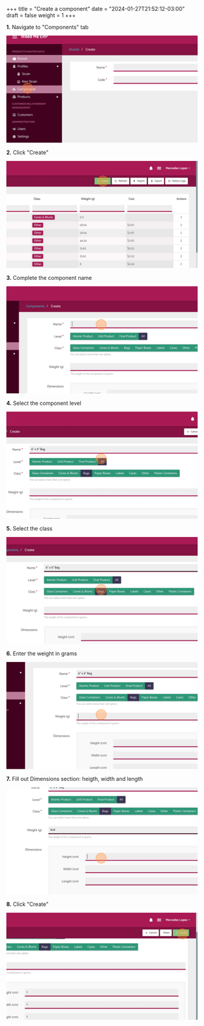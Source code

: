 +++
title = "Create a component"
date = "2024-01-27T21:52:12-03:00"
draft = false
weight = 1
+++

**1.** Navigate to \"Components\" tab

![](./nnphcdeo.png)

**2.** Click \"Create\"

![](./f5o1qgj1.png)

**3.** Complete the component name

![](./e2in1dvd.png)

**4.** Select the component level

![](./qc5ywal3.png)

**5.** Select the class

![](./ea3mla5o.png)

**6.** Enter the weight in grams

![](./gwgz4gnd.png)

**7.** Fill out Dimensions section:
 heigth, width and length

![](./hfa4jfrf.png)

**8.** Click \"Create\"

![](./s3cruts3.png)
